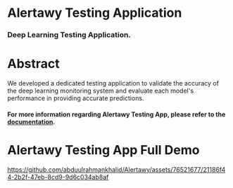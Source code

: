 # Alertawy Testing Application
### Deep Learning Testing Application.

# Abstract
We developed a dedicated testing application to validate the accuracy of the deep learning monitoring system and evaluate each model's performance in providing accurate predictions.

#### For more information regarding Alertawy Testing App, please refer to the [documentation]().

# Alertawy Testing App Full Demo


https://github.com/abduulrahmankhalid/Alertawy/assets/76521677/21186f44-2b2f-47eb-8cd9-9d6c034ab8af

